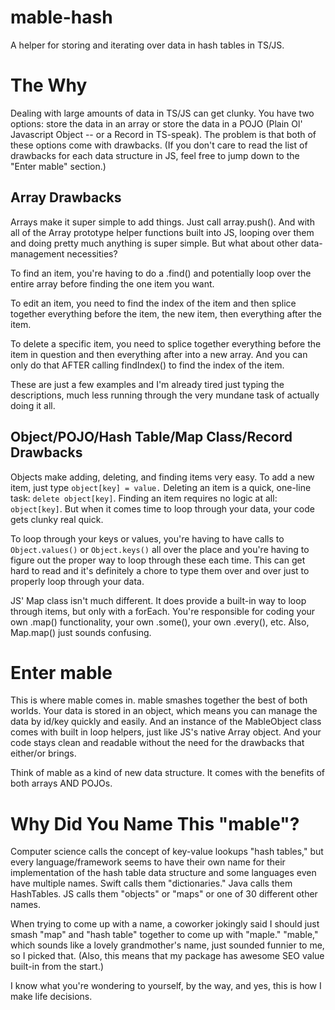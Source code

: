 # mable-hash

A helper for storing and iterating over data in hash tables in TS/JS.

# The Why

Dealing with large amounts of data in TS/JS can get clunky. You have two options: store the data in an array or store the data in a POJO (Plain Ol' Javascript Object -- or a Record in TS-speak). The problem is that both of these options come with drawbacks. (If you don't care to read the list of drawbacks for each data structure in JS, feel free to jump down to the "Enter mable" section.)

## Array Drawbacks

Arrays make it super simple to add things. Just call array.push(). And with all of the Array prototype helper functions built into JS, looping over them and doing pretty much anything is super simple. But what about other data-management necessities?

To find an item, you're having to do a .find() and potentially loop over the entire array before finding the one item you want.

To edit an item, you need to find the index of the item and then splice together everything before the item, the new item, then everything after the item.

To delete a specific item, you need to splice together everything before the item in question and then everything after into a new array. And you can only do that AFTER calling findIndex() to find the index of the item.

These are just a few examples and I'm already tired just typing the descriptions, much less running through the very mundane task of actually doing it all.

## Object/POJO/Hash Table/Map Class/Record Drawbacks

Objects make adding, deleting, and finding items very easy. To add a new item, just type `object[key] = value.` Deleting an item is a quick, one-line task: `delete object[key]`. Finding an item requires no logic at all: `object[key]`. But when it comes time to loop through your data, your code gets clunky real quick.

To loop through your keys or values, you're having to have calls to `Object.values()` or `Object.keys()` all over the place and you're having to figure out the proper way to loop through these each time. This can get hard to read and it's definitely a chore to type them over and over just to properly loop through your data.

JS' Map class isn't much different. It does provide a built-in way to loop through items, but only with a forEach. You're responsible for coding your own .map() functionality, your own .some(), your own .every(), etc. Also, Map.map() just sounds confusing.

# Enter mable

This is where mable comes in. mable smashes together the best of both worlds. Your data is stored in an object, which means you can manage the data by id/key quickly and easily. And an instance of the MableObject class comes with built in loop helpers, just like JS's native Array object. And your code stays clean and readable without the need for the drawbacks that either/or brings.

Think of mable as a kind of new data structure. It comes with the benefits of both arrays AND POJOs.

# Why Did You Name This "mable"?

Computer science calls the concept of key-value lookups "hash tables," but every language/framework seems to have their own name for their implementation of the hash table data structure and some languages even have multiple names. Swift calls them "dictionaries." Java calls them HashTables. JS calls them "objects" or "maps" or one of 30 different other names.

When trying to come up with a name, a coworker jokingly said I should just smash "map" and "hash table" together to come up with "maple." "mable," which sounds like a lovely grandmother's name, just sounded funnier to me, so I picked that. (Also, this means that my package has awesome SEO value built-in from the start.)

I know what you're wondering to yourself, by the way, and yes, this is how I make life decisions.
